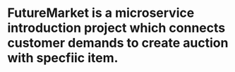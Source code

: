 # FutureMarket is a microservice introduction project which connects customer demands to create auction with specfiic item.
